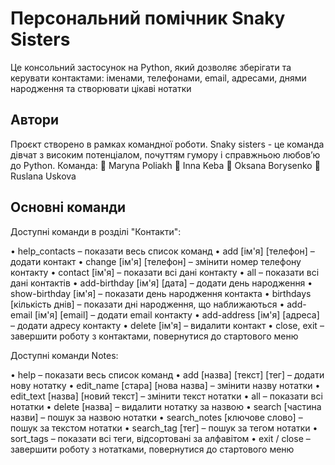 # Персональний помічник Snaky Sisters

Це консольний застосунок на Python, який дозволяє зберігати та керувати контактами: іменами, телефонами, email, адресами, днями народження та створювати цікаві нотатки 

## Автори
Проєкт створено в рамках командної роботи.
Snaky sisters - це команда дівчат з високим потенціалом, почуттям гумору і справжньою любов’ю до Python.
Команда:
🐍 Maryna Poliakh
🐍 Inna Keba
🐍 Oksana Borysenko
🐍 Ruslana Uskova

## Основні команди
Доступні команди в розділі "Контакти":
 
• help_contacts               – показати весь список команд
• add [ім'я] [телефон]        – додати контакт
• change [ім'я] [телефон]     – змінити номер телефону контакту
• contact [ім'я]              – показати всі дані контакту
• all                         – показати всі дані контактів
• add-birthday [ім'я] [дата]  – додати день народження
• show-birthday [ім'я]        – показати день народження контакта
• birthdays [кількість днів]  – показати дні народження, що наближаються
• add-email [ім'я] [email]    – додати email контакту
• add-address [ім'я] [адреса] – додати адресу контакту
• delete [ім'я]               – видалити контакт
• close, exit                 – завершити роботу з контактами, повернутися до стартового меню

Доступні команди Notes:

• help                             – показати весь список команд
• add [назва] [текст] [тег]        – додати нову нотатку
• edit_name [стара] [нова назва]   – змінити назву нотатки
• edit_text [назва] [новий текст]  – змінити текст нотатки
• all                              – показати всі нотатки
• delete [назва]                   – видалити нотатку за назвою
• search [частина назви]           – пошук за назвою нотатки
• search_notes [ключове слово]     – пошук за текстом нотатки
• search_tag [тег]                 – пошук за тегом нотатки
• sort_tags                        – показати всі теги, відсортовані за алфавітом
• exit / close                     – завершити роботу з нотатками, повернутися до стартового меню

